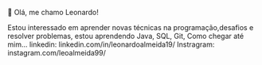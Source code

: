 👋 Olá, me chamo Leonardo!

Estou interessado em aprender novas técnicas na programação,desafios e resolver problemas,
estou aprendendo Java, SQL, Git,
Como chegar até mim...
linkedin: linkedin.com/in/leonardoalmeida19/
Instragram: instagram.com/leoalmeida99/

<!---
leoalmeida99/leoalmeida99 is a ✨ special ✨ repository because its `README.md` (this file) appears on your GitHub profile.
You can click the Preview link to take a look at your changes.
--->

